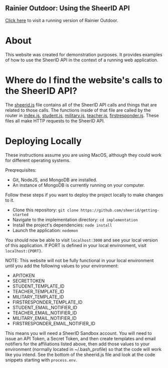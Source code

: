 ## Rainier Outdoor: Using the SheerID API


<a href="http://rainieroutdoor.herokuapp.com">Click here</a> to visit a running version of Rainier Outdoor.

# About

This website was created for demonstration purposes.  It provides examples of how to use the SheerID API in the context of a running web application.

# Where do I find the website's calls to the SheerID API?

The <a href="https://github.com/sheerid/getting-started/blob/master/implementation/sheerid.js">sheerid.js</a> file contains all of the SheerID API calls and things that are related to those calls.  The functions inside of that file are called by the router in <a href="https://github.com/sheerid/getting-started/blob/master/implementation/routes/index.js">index.js</a>, <a href="https://github.com/sheerid/getting-started/blob/master/implementation/routes/student.js">student.js</a>, <a href="https://github.com/sheerid/getting-started/blob/master/implementation/routes/military.js">military.js</a>, <a href="https://github.com/sheerid/getting-started/blob/master/implementation/routes/teacher.js">teacher.js</a>, <a href="https://github.com/sheerid/getting-started/blob/master/implementation/routes/firstresponder.js">firstresponder.js</a>.  These files all make HTTP requests to the SheerID API.

# Deploying Locally

These instructions assume you are using MacOS, although they could work for different operating systems.

Preqrequisites:

- Git, NodeJS, and MongoDB are installed.
- An instance of MongoDB is currently running on your computer.

Follow these steps if you want to deploy the project locally to make changes to it.

- Clone this repository: ```git clone https://github.com/sheerid/getting-started```
- Navigate to the implementation directory: ```cd implementation```
- Install the project's dependencies: ```node install```
- Launch the application: ```nodemon```

You should now be able to visit ```localhost:3000``` and see your local version of this application.  If PORT is defined in your local environment, visit ```localhost:{PORT}```.

NOTE: This website will not be fully functional in your local environment until you add the following values to your environment:
- APITOKEN
- SECRETTOKEN
- STUDENT_TEMPLATE_ID
- TEACHER_TEMPLATE_ID
- MILITARY_TEMPLATE_ID
- FIRSTRESPONDER_TEMPLATE_ID
- STUDENT_EMAIL_NOTIFIER_ID
- TEACHER_EMAIL_NOTIFIER_ID
- MILITARY_EMAIL_NOTIFIER_ID
- FIRSTRESPONDER_EMAIL_NOTIFIER_ID

This means you will need a SheerID Sandbox account.  You will need to issue an API Token, a Secret Token, and then create templates and email notifiers for the affiliations listed above, then add those values to your environment (normally located in ~/.bash_profile) so that the code will work like you intend.  See the bottom of the sheerid.js file and look at the code snippets starting with ```process.env```.
